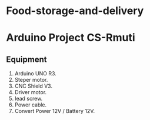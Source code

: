 # Food-storage-and-delivery
# Arduino Project CS-Rmuti
##  Equipment 
1. Arduino UNO R3. 
2. Steper motor. 
3. CNC Shield V3. 
4. Driver motor. 
5. lead screw.  
6. Power cable. 
7. Convert Power 12V / Battery 12V. 
